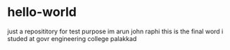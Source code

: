 # hello-world
just a reposititory for test purpose
im arun john raphi
this is the final word
i studed at govr engineering college palakkad
